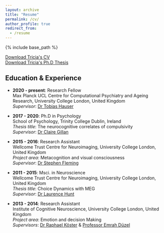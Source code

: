 ```yaml
---
layout: archive
title: "Resume"
permalink: /cv/
author_profile: true
redirect_from:
  - /resume
---
```


{% include base_path %}

[Download Tricia's CV](http://seowxft.github.io/files/CV_SeowXFT.pdf)<br>
[Download Tricia's Ph.D Thesis](http://seowxft.github.io/files/SeowXingFangTricia_theNeurocognitiveCorrelatesofCompulsivity.pdf)

## Education & Experience
* <strong>2020 - present</strong>: Research Fellow<br>
Max Planck UCL Centre for Computational Psychiatry and Ageing Research, University College London, United Kingdom<br>
<i>Supervisor</i>: [Dr Tobias Hauser](https://devcompsy.org/)<br>

* <strong>2017 - 2020</strong>: Ph.D in Psychology<br>
School of Psychology, Trinity College Dublin, Ireland<br>
<i>Thesis title</i>: The neurocognitive correlates of compulsivity<br>
<i>Supervisor</i>: [Dr Claire Gillan](https://gillanlab.com/)<br>

* <strong>2015 - 2016</strong>: Research Assistant<br>
Wellcome Trust Centre for Neuroimaging, University College London, United Kingdom<br>
<i>Project area</i>: Metacognition and visual consciousness<br>
<i>Supervisor</i>: [Dr Stephen Fleming](http://metacoglab.org/)<br>

* <strong>2011 - 2015</strong>: Msci. in Neuroscience<br>
Wellcome Trust Centre for Neuroimaging, University College London, United Kingdom<br>
<i>Thesis title</i>: Choice Dynamics with MEG<br>
<i>Supervisor</i>: [Dr Laurence Hunt](https://www.huntlab.co.uk/)<br>

* <strong>2013 - 2014</strong>: Research Assistant<br>
Institute of Cognitive Neuroscience, University College London, United Kingdom<br>
<i>Project area</i>: Emotion and decision Making<br>
<i>Supervisors</i>: [Dr Raphael Köster](https://scholar.google.de/citations?user=eEGGCiUAAAAJ) & [Professor Emrah Düzel](https://www.iknd.ovgu.de/)

